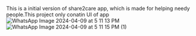This is a initial version of share2care app, which is made for helping needy people.This project only conatin UI of app
![WhatsApp Image 2024-04-09 at 5 11 13 PM](https://github.com/AnuragThakare123/Share2care_APP_kotlin/assets/127232531/e6d408cb-767c-4d15-97db-d47caa3755f7)
![WhatsApp Image 2024-04-09 at 5 11 15 PM (1)](https://github.com/AnuragThakare123/Share2care_APP_kotlin/assets/127232531/07d17e97-f858-4a7e-b3d6-a2a55915a9a7)

